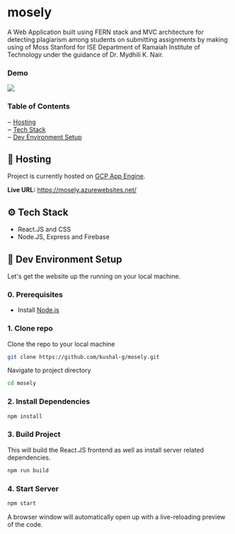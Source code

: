 # mosely

A Web Application built using FERN stack and MVC architecture for detecting plagiarism among students on submitting assignments by making using of Moss Stanford for ISE Department of Ramaiah Institute of Technology under the guidance of Dr. Mydhili K. Nair.

### Demo

<img src="https://media.giphy.com/media/uSH54opWClHwISKCC2/giphy.gif"/>

### Table of Contents

‒ [Hosting](#hosting)  
‒ [Tech Stack](#tech-stack)  
‒ [Dev Environment Setup](#environment-setup)

<a id="hosting"></a>

## 🚀 Hosting

Project is currently hosted on [GCP App Engine](https://cloud.google.com/appengine).

**Live URL:** https://mosely.azurewebsites.net/

<a id="tech-stack"></a>

## ⚙️ Tech Stack

- React.JS and CSS
- Node.JS, Express and Firebase

<a id="environment-setup"></a>

## 🔨 Dev Environment Setup

Let's get the website up the running on your local machine.

### 0. Prerequisites

- Install [Node.js](http://nodejs.org)

### 1. Clone repo

Clone the repo to your local machine

```bash
git clone https://github.com/kushal-g/mosely.git
```

Navigate to project directory

```bash
cd mosely
```

### 2. Install Dependencies

```bash
npm install
```

### 3. Build Project

This will build the React.JS frontend as well as install server related dependencies.

```bash
npm run build
```

### 4. Start Server

```bash
npm start
```

A browser window will automatically open up with a live-reloading preview of the code.
